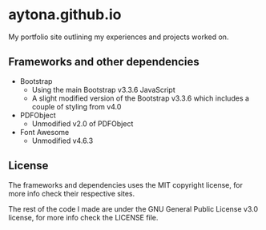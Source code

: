 # aytona.github.io
My portfolio site outlining my experiences and projects worked on.

## Frameworks and other dependencies
* Bootstrap
  * Using the main Bootstrap v3.3.6 JavaScript
  * A slight modified version of the Bootstrap v3.3.6 which includes a couple of styling from v4.0
* PDFObject
  * Unmodified v2.0 of PDFObject
* Font Awesome
  * Unmodified v4.6.3
  
## License
The frameworks and dependencies uses the MIT copyright license, for more info check their respective sites.

The rest of the code I made are under the GNU General Public License v3.0 license, for more info check the LICENSE file.
